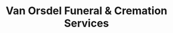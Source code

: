 ---
title: "Van Orsdel Funeral & Cremation Services"
url: /miami/van-orsdel-funeral-und-cremation-services-northeast-2nd-avenue/
shop: Bestattungen
---